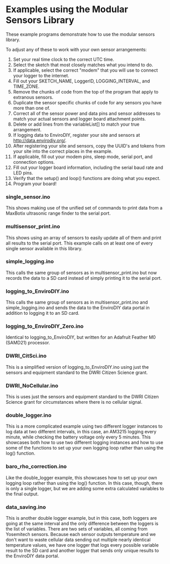 # Examples using the Modular Sensors Library

These example programs demonstrate how to  use the modular sensors library.

To adjust any of these to work with your own sensor arrangements:
1. Set your real time clock to the correct UTC time.
2. Select the sketch that most closely matches what you intend to do.
3. If applicable, select the correct "modem" that you will use to connect your logger to the internet.
4. Fill out your SKETCH_NAME, LoggerID, LOGGING_INTERVAL, and TIME_ZONE.
5. Remove the chunks of code from the top of the program that apply to extranous sensors.
6. Duplicate the sensor specific chunks of code for any sensors you have more than one of.
7. Correct all of the sensor power and data pins and sensor addresses to match your actual sensors and logger board attachment points.
8. Delete or add lines from the variableList[] to match your true arrangement.
9. If logging data to EnviroDIY, register your site and sensors at http://data.envirodiy.org/.
10. After registering your site and sensors, copy the UUID's and tokens from your site into the correct places in the example.
11. If applicable, fill out your modem pins, sleep mode, serial port, and connection options.
12. Fill out your logger board information, including the serial baud rate and LED pins.
13. Verify that the setup() and loop() functions are doing what you expect.
14. Program your board!

### single_sensor.ino
This shows making use of the unified set of commands to print data from a MaxBotix ultrasonic range finder to the serial port.

### multisensor_print.ino
This shows using an array of sensors to easily update all of them and print all results to the serial port.  This example calls on at least one of every single sensor available in this library.

### simple_logging.ino
This calls the same group of sensors as in multisensor_print.ino but now records the data to a SD card instead of simply printing it to the serial port.

### logging_to_EnviroDIY.ino
This calls the same group of sensors as in multisensor_print.ino and simple_logging.ino and sends the data to the EnviroDIY data portal in addition to logging it to an SD card.

### logging_to_EnviroDIY_Zero.ino
Identical to logging_to_EnviroDIY, but written for an Adafruit Feather M0 (SAMD21) processor.

### DWRI_CitSci.ino
This is a simplified version of logging_to_EnviroDIY.ino using just the sensors and equipment standard to the DWRI Citizen Science grant.

### DWRI_NoCellular.ino
This is uses just the sensors and equipment standard to the DWRI Citizen Science grant for circumstances where there is no cellular signal.

### double_logger.ino
This is a more complicated example using two different logger instances to log data at two different intervals, in this case, an AM3215 logging every minute, while checking the battery voltage only every 5 minutes.  This showcases both how to use two different logging instances and how to use some of the functions to set up your own logging loop rather than using the log() function.

### baro_rho_correction.ino
Like the double_logger example, this showcases how to set up your own logging loop rather than using the log() function.  In this case, though, there is only a single logger, but we are adding some extra calculated variables to the final output.

### data_saving.ino
This is another double logger example, but in this case, both loggers are going at the same interval and the only difference between the loggers is the list of variables.  There are two sets of variables, all coming from Yosemitech sensors.  Because each sensor outputs temperature and we don't want to waste cellular data sending out multiple nearly identical temperature values, we have one logger that logs every possible variable result to the SD card and another logger that sends only unique results to the EnviroDIY data portal.
